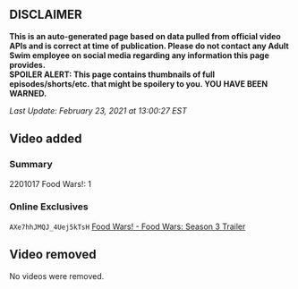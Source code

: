 ## DISCLAIMER
**This is an auto-generated page based on data pulled from official video APIs and is correct at time of publication. Please do not contact any Adult Swim employee on social media regarding any information this page provides.**  
**SPOILER ALERT: This page contains thumbnails of full episodes/shorts/etc. that might be spoilery to you. YOU HAVE BEEN WARNED.**  

_Last Update: February 23, 2021 at 13:00:27 EST_
## Video added
### Summary
2201017 Food Wars!: 1  
### Online Exclusives
`AXe7hhJMQJ_4Uej5kTsH` [Food Wars! - Food Wars: Season 3 Trailer](https://www.adultswim.com/videos/food-wars/food-wars-season-3-trailer)  
## Video removed
No videos were removed.  
